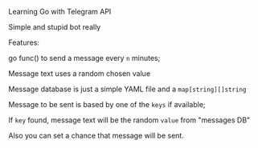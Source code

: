 Learning Go with Telegram API

Simple and stupid bot really

Features:

 go func() to send a message every `n` minutes;
  
   Message text uses a random chosen value
    
 Message database is just a simple YAML file and a `map[string][]string`
 
 Message to be sent is based by one of the `keys` if available;
 
 If `key` found, message text will be the random `value` from "messages DB"
  
 Also you can set a chance that message will be sent.
